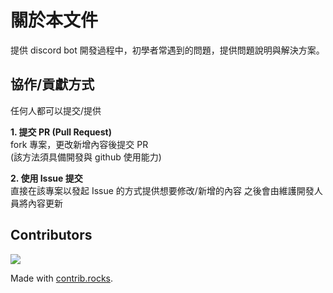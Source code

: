 # 關於本文件
提供 discord bot 開發過程中，初學者常遇到的問題，提供問題說明與解決方案。  

## 協作/貢獻方式
任何人都可以提交/提供

**1. 提交 PR (Pull Request)**  
fork 專案，更改新增內容後提交 PR  
(該方法須具備開發與 github 使用能力)

**2. 使用 Issue 提交**  
直接在該專案以發起 Issue 的方式提供想要修改/新增的內容
之後會由維護開發人員將內容更新

## Contributors
<a href="https://github.com/SHELTER-ZONE/Discord_Bot_FAQ/graphs/contributors">
  <img src="https://contrib.rocks/image?repo=SHELTER-ZONE/Discord_Bot_FAQ" />
</a>

Made with [contrib.rocks](https://contrib.rocks).
